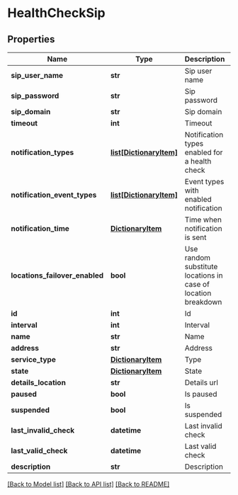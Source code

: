 # HealthCheckSip

## Properties
Name | Type | Description | Notes
------------ | ------------- | ------------- | -------------
**sip_user_name** | **str** | Sip user name | [optional] 
**sip_password** | **str** | Sip password | [optional] 
**sip_domain** | **str** | Sip domain | [optional] 
**timeout** | **int** | Timeout | [optional] 
**notification_types** | [**list[DictionaryItem]**](DictionaryItem.md) | Notification types enabled for a health check | [optional] 
**notification_event_types** | [**list[DictionaryItem]**](DictionaryItem.md) | Event types with enabled notification | [optional] 
**notification_time** | [**DictionaryItem**](DictionaryItem.md) | Time when notification is sent | [optional] 
**locations_failover_enabled** | **bool** | Use random substitute locations in case of location breakdown | [optional] 
**id** | **int** | Id | [optional] 
**interval** | **int** | Interval | [optional] 
**name** | **str** | Name | [optional] 
**address** | **str** | Address | [optional] 
**service_type** | [**DictionaryItem**](DictionaryItem.md) | Type | [optional] 
**state** | [**DictionaryItem**](DictionaryItem.md) | State | [optional] 
**details_location** | **str** | Details url | [optional] 
**paused** | **bool** | Is paused | [optional] 
**suspended** | **bool** | Is suspended | [optional] 
**last_invalid_check** | **datetime** | Last invalid check | [optional] 
**last_valid_check** | **datetime** | Last valid check | [optional] 
**description** | **str** | Description | [optional] 

[[Back to Model list]](../README.md#documentation-for-models) [[Back to API list]](../README.md#documentation-for-api-endpoints) [[Back to README]](../README.md)



